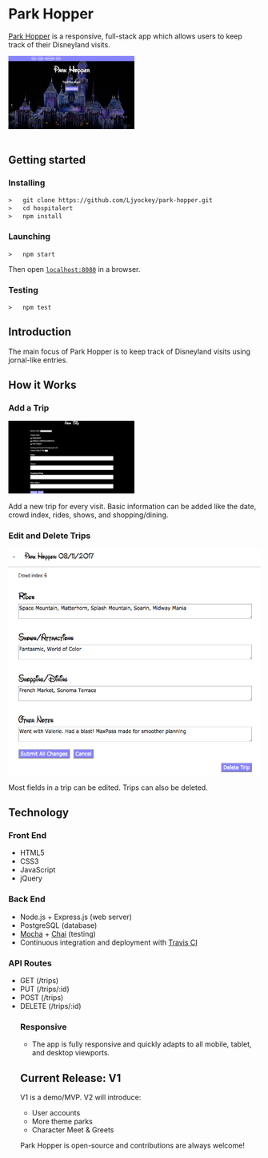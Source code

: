 <h1>Park Hopper</h1>
<p><a href="https://park-hopper.herokuapp.com">Park Hopper</a> is a responsive, full-stack app which allows users to keep track of
their Disneyland visits.</p>
<img src="public/img/readme/park-hopper.png" width="50%" height="auto"><br><br>

## Getting started
### Installing
```
>   git clone https://github.com/Ljyockey/park-hopper.git
>   cd hospitalert
>   npm install
```
### Launching
```
>   npm start
```
Then open [`localhost:8080`](http://localhost:8080) in a browser.
### Testing
```
>   npm test
```

<h2>Introduction</h2>
<p>The main focus of Park Hopper is to keep track of Disneyland visits using jornal-like entries.</p>

<h2>How it Works</h2>
<h3>Add a Trip</h3>
<img src="public/img/readme/new-trip.png" width="50%" height="auto">
<p>Add a new trip for every visit. Basic information can be added like the date, crowd index, rides, shows, and shopping/dining.</p>
<h3>Edit and Delete Trips</h3>
<img src="public/img/readme/edit-delete.png" height="450px" width="auto">
<p>Most fields in a trip can be edited. Trips can also be deleted.</p>

<h2>Technology</h2>
<h3>Front End</h3>
<ul>
  <li>HTML5</li>
  <li>CSS3</li>
  <li>JavaScript</li>
  <li>jQuery</li>
</ul>
<h3>Back End</h3>
<ul>
  <li>Node.js + Express.js (web server)</li>
  <li>PostgreSQL (database)</li>
  <li><a href="https://mochajs.org/">Mocha</a> + <a href="http://chaijs.com/">Chai</a> (testing)</li>
  <li>Continuous integration and deployment with <a href="https://travis-ci.org/">Travis CI</a></li>
</ul>
<h3>API Routes</h3>
<ul>
  <li>GET (/trips)</li>
  <li>PUT (/trips/:id)</li>
  <li>POST (/trips)</li>
  <li>DELETE (/trips/:id)</li>
<h3>Responsive</h3>
<ul>
  <li>The app is fully responsive and quickly adapts to all mobile, tablet, and desktop viewports.</li>
</ul>

<h2>Current Release: V1</h2>
<p>V1 is a demo/MVP. V2 will introduce:</p>
<ul>
	<li>User accounts</li>
	<li>More theme parks</li>
	<li>Character Meet & Greets</li>
</ul>
<p>Park Hopper is open-source and contributions are always welcome!